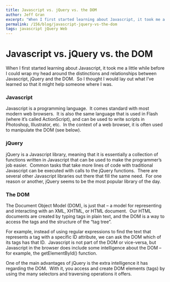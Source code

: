 ```yaml
---
title: Javascript vs. jQuery vs. the DOM
author: Jeff Gran
excerpt: "When I first started learning about Javascript, it took me a little while before I could wrap my head around the distinctions and relationships between Javascript, jQuery and the DOM.  So I thought I would lay out what I've learned so that it might help someone where I was."
permalink: /156/blog/javascript-jquery-vs-the-dom
tags: javascript jQuery Web
---
```

# Javascript vs. jQuery vs. the DOM

When I first started learning about Javascript, it took me a little while before I could wrap my head around the distinctions and relationships between Javascript, jQuery and the DOM.  So I thought I would lay out what I’ve learned so that it might help someone where I was.

### Javascript

Javascript is a programming language.  It comes standard with most modern web browsers.  It is also the same language that is used in Flash (where it’s called ActionScript), and can be used to write scripts in Photoshop, Illustrator, etc.  In the context of a web browser, it is often used to manipulate the DOM (see below).

### jQuery

jQuery is a Javascript library, meaning that it is essentially a collection of functions written in Javascript that can be used to make the programmer’s job easier.  Common tasks that take more lines of code with traditional Javascript can be executed with calls to the jQuery functions.  There are several other Javascript libraries out there that fill the same need.  For one reason or another, jQuery seems to be the most popular library of the day.

### The DOM

The Document Object Model (DOM), is just that – a model for representing and interacting with an XML, XHTML, or HTML document.  Our HTML documents are created by typing tags in plain text, and the DOM is a way to access the tags and the structure of the “tag tree”. 

For example, instead of using regular expressions to find the text that represents a tag with a specific ID attribute, we can ask the DOM which of its tags has that ID.  Javascript is not part of the DOM or vice-versa, but Javascript in the browser does include some intelligence about the DOM – for example, the getElementById() function. 

One of the main advantages of jQuery is the extra intelligence it has regarding the DOM.  With it, you access and create DOM elements (tags) by using the many selectors and traversing operations it offers.
